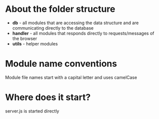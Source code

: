 # About the folder structure

* **db** - all modules that are accessing the data structure and are communicating directly to the database
* **handler** - all modules that responds directly to requests/messages of the browser
* **utils** - helper modules

# Module name conventions

Module file names start with a capital letter and uses camelCase

# Where does it start?

server.js is started directly
